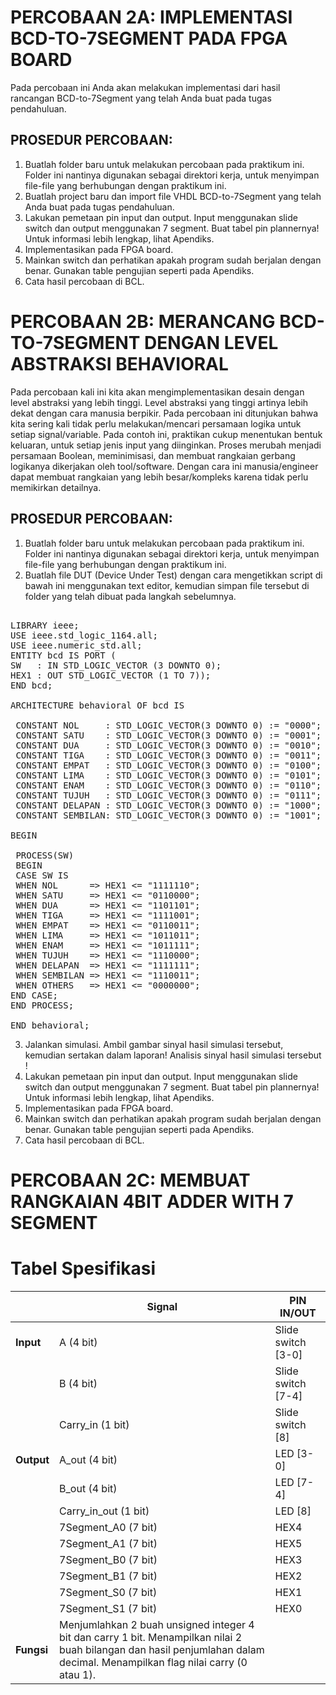 # PERCOBAAN 2A: IMPLEMENTASI BCD-TO-7SEGMENT PADA FPGA BOARD 
Pada percobaan ini Anda akan melakukan implementasi dari hasil rancangan BCD-to-7Segment yang 
telah Anda buat pada tugas pendahuluan. 
## PROSEDUR PERCOBAAN: 
1. Buatlah folder baru untuk melakukan percobaan pada praktikum ini. Folder ini nantinya digunakan sebagai 
direktori kerja, untuk menyimpan file-file yang berhubungan dengan praktikum ini. 
2. Buatlah project baru dan import file VHDL BCD-to-7Segment yang telah Anda buat pada tugas pendahuluan. 
3. Lakukan pemetaan pin input dan output. Input menggunakan slide switch dan output menggunakan 7 segment. Buat tabel pin plannernya! Untuk informasi lebih lengkap, lihat Apendiks. 
4. Implementasikan pada FPGA board. 
5. Mainkan switch dan perhatikan apakah program sudah berjalan dengan benar. Gunakan table pengujian seperti pada Apendiks. 
6. Cata hasil percobaan di BCL.

# PERCOBAAN 2B: MERANCANG BCD-TO-7SEGMENT DENGAN LEVEL ABSTRAKSI BEHAVIORAL 
Pada percobaan kali ini kita akan mengimplementasikan desain dengan level abstraksi yang lebih tinggi. Level abstraksi yang tinggi artinya lebih dekat dengan cara manusia berpikir. Pada percobaan ini ditunjukan bahwa kita sering kali tidak perlu melakukan/mencari persamaan logika untuk setiap signal/variable. Pada contoh ini, praktikan cukup menentukan bentuk keluaran, untuk setiap jenis input yang diinginkan. Proses merubah menjadi persamaan Boolean, meminimisasi, dan membuat rangkaian gerbang logikanya dikerjakan oleh tool/software. Dengan cara ini manusia/engineer dapat membuat rangkaian yang lebih besar/kompleks karena tidak perlu memikirkan detailnya. 
## PROSEDUR PERCOBAAN: 
1. Buatlah folder baru untuk melakukan percobaan pada praktikum ini. Folder ini nantinya digunakan sebagai direktori kerja, untuk menyimpan file-file yang berhubungan dengan praktikum ini. 
2. Buatlah file DUT (Device Under Test) dengan cara mengetikkan script di bawah ini menggunakan text editor, kemudian simpan file tersebut di folder yang telah dibuat pada langkah sebelumnya.

<pre> 
LIBRARY ieee;
USE ieee.std_logic_1164.all; 
USE ieee.numeric_std.all; 
ENTITY bcd IS PORT ( 
SW   : IN STD_LOGIC_VECTOR (3 DOWNTO 0); 
HEX1 : OUT STD_LOGIC_VECTOR (1 TO 7)); 
END bcd; 
 
ARCHITECTURE behavioral OF bcd IS 
 
 CONSTANT NOL     : STD_LOGIC_VECTOR(3 DOWNTO 0) := "0000"; 
 CONSTANT SATU    : STD_LOGIC_VECTOR(3 DOWNTO 0) := "0001"; 
 CONSTANT DUA     : STD_LOGIC_VECTOR(3 DOWNTO 0) := "0010"; 
 CONSTANT TIGA    : STD_LOGIC_VECTOR(3 DOWNTO 0) := "0011"; 
 CONSTANT EMPAT   : STD_LOGIC_VECTOR(3 DOWNTO 0) := "0100"; 
 CONSTANT LIMA    : STD_LOGIC_VECTOR(3 DOWNTO 0) := "0101"; 
 CONSTANT ENAM    : STD_LOGIC_VECTOR(3 DOWNTO 0) := "0110"; 
 CONSTANT TUJUH   : STD_LOGIC_VECTOR(3 DOWNTO 0) := "0111"; 
 CONSTANT DELAPAN : STD_LOGIC_VECTOR(3 DOWNTO 0) := "1000"; 
 CONSTANT SEMBILAN: STD_LOGIC_VECTOR(3 DOWNTO 0) := "1001"; 
 
BEGIN 
 
 PROCESS(SW) 
 BEGIN 
 CASE SW IS 
 WHEN NOL      => HEX1 <= "1111110"; 
 WHEN SATU     => HEX1 <= "0110000"; 
 WHEN DUA      => HEX1 <= "1101101"; 
 WHEN TIGA     => HEX1 <= "1111001"; 
 WHEN EMPAT    => HEX1 <= "0110011"; 
 WHEN LIMA     => HEX1 <= "1011011"; 
 WHEN ENAM     => HEX1 <= "1011111"; 
 WHEN TUJUH    => HEX1 <= "1110000"; 
 WHEN DELAPAN  => HEX1 <= "1111111"; 
 WHEN SEMBILAN => HEX1 <= "1110011"; 
 WHEN OTHERS   => HEX1 <= "0000000";
END CASE;
END PROCESS; 
 
END behavioral; </pre>

3. Jalankan simulasi. Ambil gambar sinyal hasil simulasi tersebut, kemudian sertakan dalam laporan! Analisis sinyal hasil simulasi tersebut ! 
4. Lakukan pemetaan pin input dan output. Input menggunakan slide switch dan output menggunakan 7 segment. Buat tabel pin plannernya! Untuk informasi lebih lengkap, lihat Apendiks. 
5. Implementasikan pada FPGA board. 
6. Mainkan switch dan perhatikan apakah program sudah berjalan dengan benar. Gunakan table pengujian 
seperti pada Apendiks. 
7. Cata hasil percobaan di BCL.

# PERCOBAAN 2C: MEMBUAT RANGKAIAN 4BIT ADDER WITH 7 SEGMENT 

# Tabel Spesifikasi

|          | Signal               | PIN IN/OUT          |
|----------|----------------------|---------------------|
| **Input** | A (4 bit)            | Slide switch [3-0]  |
|          | B (4 bit)            | Slide switch [7-4]  |
|          | Carry_in (1 bit)     | Slide switch [8]    |
| **Output**| A_out (4 bit)        | LED [3-0]           |
|          | B_out (4 bit)        | LED [7-4]           |
|          | Carry_in_out (1 bit) | LED [8]             |
|          | 7Segment_A0 (7 bit)  | HEX4                |
|           | 7Segment_A1 (7 bit) | HEX5                |
|           | 7Segment_B0 (7 bit) | HEX3                |
|           | 7Segment_B1 (7 bit) | HEX2                |
|           | 7Segment_S0 (7 bit) | HEX1                |
|           | 7Segment_S1 (7 bit) | HEX0                |
| **Fungsi** | Menjumlahkan 2 buah unsigned integer 4 bit dan carry 1 bit. Menampilkan nilai 2 buah bilangan dan hasil penjumlahan dalam decimal. Menampilkan flag nilai carry (0 atau 1). | | |


